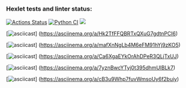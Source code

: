 ### Hexlet tests and linter status:

[![Actions Status](https://github.com/SoulH0unD/python-project-lvl1/workflows/hexlet-check/badge.svg)](https://github.com/SoulH0unD/python-project-lvl1/actions)
[![Python CI](https://github.com/SoulH0unD/python-project-lvl1/workflows/run_lint/badge.svg)](https://github.com/SoulH0unD/python-project-lvl1/actions)
<a href="https://codeclimate.com/github/SoulH0unD/python-project-lvl1/maintainability"><img src="https://api.codeclimate.com/v1/badges/53462ed6de3cd72d7096/maintainability" /></a>

[![asciicast]( https://asciinema.org/a/Hk2TfFFQBRTxQXuG7gdtnPCI6)] (https://asciinema.org/a/Hk2TfFFQBRTxQXuG7gdtnPCI6)

[![asciicast]( https://asciinema.org/a/mafXnNgLb4M6eFM91hYj9zKO5)] (https://asciinema.org/a/mafXnNgLb4M6eFM91hYj9zKO5)

[![asciicast]( https://asciinema.org/a/Ca6XgaEYkOrAhDPeR3QLjTxUJ)] (https://asciinema.org/a/Ca6XgaEYkOrAhDPeR3QLjTxUJ)

[![asciicast]( https://asciinema.org/a/7yznBwcYTyj0t395dhmUlBLk7)] (https://asciinema.org/a/7yznBwcYTyj0t395dhmUlBLk7)

[![asciicast]( https://asciinema.org/a/cB3u9Whp7fuvWmsoUy6f2buiy)] (https://asciinema.org/a/cB3u9Whp7fuvWmsoUy6f2buiy)
